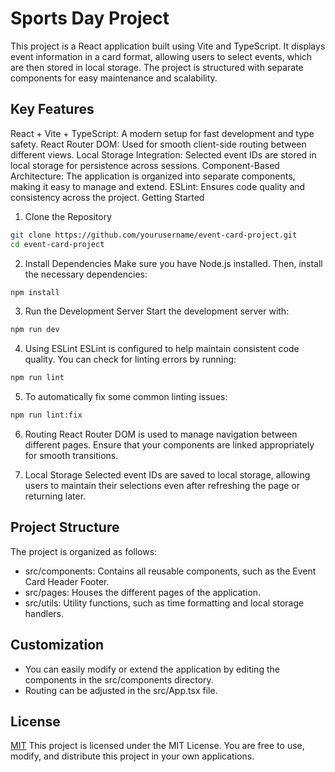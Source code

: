 # Sports Day Project

This project is a React application built using Vite and TypeScript. It displays event information in a card format, allowing users to select events, which are then stored in local storage. The project is structured with separate components for easy maintenance and scalability.

## Key Features
React + Vite + TypeScript: A modern setup for fast development and type safety.
React Router DOM: Used for smooth client-side routing between different views.
Local Storage Integration: Selected event IDs are stored in local storage for persistence across sessions.
Component-Based Architecture: The application is organized into separate components, making it easy to manage and extend.
ESLint: Ensures code quality and consistency across the project.
Getting Started

1. Clone the Repository

```bash
git clone https://github.com/yourusername/event-card-project.git
cd event-card-project
```

2. Install Dependencies
   Make sure you have Node.js installed. Then, install the necessary dependencies:

```bash
npm install
```

3. Run the Development Server
   Start the development server with:

```bash
npm run dev
```

4. Using ESLint
   ESLint is configured to help maintain consistent code quality. You can check for linting errors by running:

```bash
npm run lint
```

5. To automatically fix some common linting issues:

```bash
npm run lint:fix
```

6. Routing
   React Router DOM is used to manage navigation between different pages. Ensure that your components are linked appropriately for smooth transitions.

7. Local Storage
   Selected event IDs are saved to local storage, allowing users to maintain their selections even after refreshing the page or returning later.

## Project Structure
The project is organized as follows:

- src/components: Contains all reusable components, such as the Event Card Header Footer.
- src/pages: Houses the different pages of the application.
- src/utils: Utility functions, such as time formatting and local storage handlers.

## Customization
- You can easily modify or extend the application by editing the components in the src/components directory.
- Routing can be adjusted in the src/App.tsx file.

## License
[MIT](https://choosealicense.com/licenses/mit/)
This project is licensed under the MIT License. You are free to use, modify, and distribute this project in your own applications.
